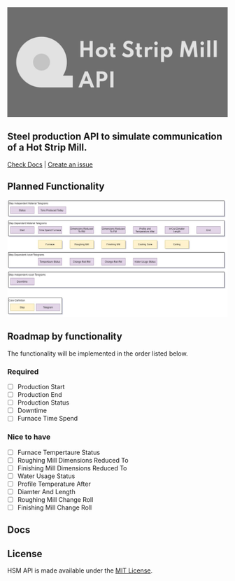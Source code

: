<img src="LOGO.JPG" alt="Logo" />

## Steel production API to simulate communication of a Hot Strip Mill.

[Check Docs](#docs) | [Create an issue](https://github.com/FirsovG/hsm-api/issues/new)

## Planned Functionality
<img src="STEPS_TELEGRAMS.JPG" alt="Planned Functionality" />

## Roadmap by functionality
The functionality will be implemented in the order listed below.
### Required
- [ ] Production Start
- [ ] Production End
- [ ] Production Status
- [ ] Downtime
- [ ] Furnace Time Spend
### Nice to have
- [ ] Furnace Tempertaure Status
- [ ] Roughing Mill Dimensions Reduced To
- [ ] Finishing Mill Dimensions Reduced To
- [ ] Water Usage Status
- [ ] Profile Temperature After
- [ ] Diamter And Length
- [ ] Roughing Mill Change Roll
- [ ] Finishing Mill Change Roll
## Docs

## License
HSM API is made available under the [MIT License](https://github.com/FirsovG/hsm-api/blob/main/LICENSE).
